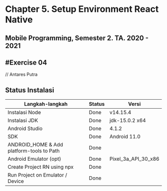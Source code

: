 # Chapter 5. Setup Environment React Native

## Mobile Programming, Semester 2. TA. 2020 - 2021

## #Exercise 04

// Antares Putra
## Status Instalasi

| Langkah-langkah                           | Status | Versi 
| ----------------------------------------- | ------ | ----- 
| Instalasi Node                            | Done   | v14.15.4
| Instalasi JDK                             | Done   | jdk-15.0.2 x64
| Android Studio                            | Done   | 4.1.2
| SDK                                       | Done   | Android 11.0
| ANDROID_HOME & Add platform-tools to Path | Done   | 
| Android Emulator (opt)                    | Done   | Pixel_3a_API_30_x86
| Create Project RN using npx               | Done   | 
| Run Project on Emulator / Device          | Done   | 

